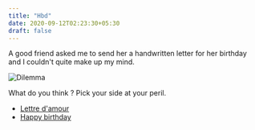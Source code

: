 ```yaml
---
title: "Hbd"
date: 2020-09-12T02:23:30+05:30
draft: false
---
```


A good friend asked me to send her a handwritten letter for her birthday and I couldn't quite make up my mind.

![Dilemma](/meme.jpg)

What do you think ? Pick your side at your peril.
- [Lettre d'amour](/abort)
- [Happy birthday](/vasudha.html)
